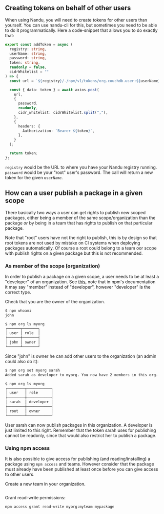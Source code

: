 ## Creating tokens on behalf of other users

When using Nandu, you will need to create tokens for other users than yourself. You can use nandu-cli for this,
but sometimes you need to be able to do it programmatically. Here a code-snippet that allows you to do exactly
that:

```ts
export const addToken = async (
  registry: string,
  userName: string,
  password: string,
  token: string,
  readonly = false,
  cidrWhitelist = ""
) => {
  const url = `${registry}/-/npm/v1/tokens/org.couchdb.user:${userName}`;

  const { data: token } = await axios.post(
    url,
    {
      password,
      readonly,
      cidr_whitelist: cidrWhitelist.split(","),
    },
    {
      headers: {
        Authorization: `Bearer ${token}`,
      },
    }
  );

  return token;
};
```

`registry` would be the URL to where you have your Nandu registry running. `password` would be your "root" user's password. The call will return a new token for the given `userName`.

## How can a user publish a package in a given scope

There basically two ways a user can get rights to publish new scoped packages, either being a member
of the same scope/organization than the package _or_ by being in a team that has rights to publish on
that particular package.

Note that "root" users have not the right to publish, this is by design so that root tokens are not used by
mistake on CI systems when deploying packages automatically. Of course a root could belong to a team oor scope with
publish rights on a given package but this is not recommended.

### As member of the scope (organization)

In order to publish a package on a given scope, a user needs to be at least a "developer" of
an organization. See [this](https://docs.npmjs.com/organization-roles-and-permissions), note that
in npm's documentation it may say "member" instead of "developer", however "developer" is the correct type.

Check that you are the owner of the organization.

```bash
$ npm whoami
john
```

```bash
$ npm org ls myorg
┌──────┬───────┐
│ user │ role  │
├──────┼───────┤
│ john │ owner │
└──────┴───────┘
```

Since "john" is owner he can add other users to the organization (an admin could also do it):

```bash
$ npm org set myorg sarah
Added sarah as developer to myorg. You now have 2 members in this org.
```

```bash
$ npm org ls myorg
┌────────┬───────────┐
│ user   │ role      │
├────────┼───────────┤
│ sarah  │ developer │
├────────┼───────────┤
│ root   │ owner     │
└────────┴───────────┘
```

User sarah can now publish packages in this organization. A developer is just limited to this right.
Remember that the token sarah uses for publishing cannot be readonly, since that would also restrict
her to publish a package.

### Using npm access

It is also possible to give access for publishing (and reading/installing) a package using `npm access` and teams. However consider that the package must already have been published at least once before you can give access to other users.

Create a new team in your organization.

```bash

```

Grant read-write permissions:

```bash
npm access grant read-write myorg:myteam mypackage
```
